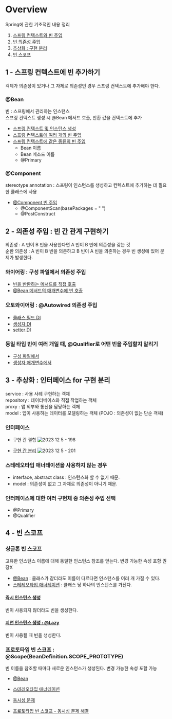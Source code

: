 # Overview
Spring에 관한 기초적인 내용 정리 <br>
1. [스프링 컨텍스트와 빈 주입](#1---스프링-컨텍스트에-빈-추가하기)
2. [빈 의존성 주입](#2---의존성-주입--빈-간-관계-구현하기)
3. [추상화 : 구현 분리](#3---추상화--인터페이스-for-구현-분리)
4. [빈 스코프](#4---빈-스코프)
   
## 1 - 스프링 컨텍스트에 빈 추가하기
객체가 의존성이 있거나 그 자체로 의존성인 경우 스프링 컨텍스트에 추가해야 한다.

### @Bean
빈 : 스프링에서 관리하는 인스턴스 <br>
스프링 컨텍스트 생성 시 @Bean 메서드 호출, 반환 값을 컨텍스트에 추가
- [스프링 컨텍스트 및 인스턴스 생성](https://github.com/syeongk/Spring/tree/main/ch2-ex1/src/main/java/org/spring)
- [스프링 컨텍스트에 여러 개의 빈 주입](https://github.com/syeongk/Spring/tree/main/ch2-ex1/src/main/java/org/spring)
- [스프링 컨텍스트에 같은 종류의 빈 주입](https://github.com/syeongk/Spring/tree/main/ch2-ex2/src/main/java/org/spring)
  - Bean 이름
  - Bean 메소드 이름
  - @Primary

### @Component
stereotype annotation : 스프링이 인스턴스를 생성하고 컨텍스트에 추가하는 데 필요한 클래스에 사용
- [@Component 빈 주입](https://github.com/syeongk/Spring/tree/main/ch2-ex3/src/main/java/org/spring) <br>
  - @ComponentScan(basePackages = " ")
  - @PostConstruct

  
## 2 - 의존성 주입 : 빈 간 관계 구현하기
의존성 : A 빈이 B 빈을 사용한다면 A 빈이 B 빈에 의존성을 갖는 것 <br>
순환 의존성 : A 빈이 B 빈을 의존하고 B 빈이 A 빈을 의존하는 경우 빈 생성에 있어 문제가 발생한다.

### 와이어링 : 구성 파일에서 의존성 주입
- [빈을 반환하는 메서드를 직접 호출](https://github.com/syeongk/Spring/tree/main/ch3-ex2/src/main/java/org/spring)
- [@Bean 메서드의 매개변수에 빈 호출](https://github.com/syeongk/Spring/tree/main/ch3-ex3/src/main/java/org/spring)

### 오토와이어링 : @Autowired 의존성 주입
- [클래스 필드 DI](https://github.com/syeongk/Spring/blob/main/ch3-ex4/src/main/java/org/spring/domain/Person.java)
- [생성자 DI](https://github.com/syeongk/Spring/blob/main/ch3-ex5/src/main/java/org/spring/domain/Person.java)
- [setter DI](https://github.com/syeongk/Spring/blob/main/ch3-ex6/src/main/java/org/spring/domain/Person.java)

### 동일 타입 빈이 여러 개일 때, @Qualifier로 어떤 빈을 주입할지 알리기
- [구성 파일에서](https://github.com/syeongk/Spring/blob/main/ch3-ex3/src/main/java/org/spring/config/ProjectConfig.java)
- [생성자 매개변수에서](https://github.com/syeongk/Spring/blob/main/ch3-ex7/src/main/java/org/spring/domain/Person.java)

## 3 - 추상화 : 인터페이스 for 구현 분리
service : 사용 사례 구현하는 객체 <br>
repository : 데이터베이스와 직접 작업하는 객체 <br>
proxy : 앱 외부와 통신을 담당하는 객체 <br>
model : 앱이 사용하는 데이터를 모델링하는 객체 (POJO : 의존성이 없는 단순 객체) <br>

### 인터페이스
- 구현 간 결합
![2023  12  5  - 198](https://github.com/user-attachments/assets/922efd51-4d02-4310-b71a-b62cd6918619)

- [구현 간 분리](https://github.com/syeongk/Spring/tree/main/ch4-ex2/src/main/java/org/spring)
![2023  12  5  - 201](https://github.com/user-attachments/assets/9224fcdf-8561-47b8-8710-914cc041ffe0)

### 스테레오타입 애너테이션을 사용하지 않는 경우
- interface, abstract class : 인스턴스화 할 수 없기 때문. <br>
- model : 의존성이 없고 그 자체로 의존성이 아니기 때문.

### 인터페이스에 대한 여러 구현체 중 의존성 주입 선택
- @Primary
- @Qualifier

## 4 - 빈 스코프

### 싱글톤 빈 스코프
고유한 인스턴스 이름에 대해 동일한 인스턴스 참조를 얻는다. 변경 가능한 속성 포함 권장X
- [@Bean](https://github.com/syeongk/Spring/tree/main/ch5-ex1/src/main/java/org/spring) : 클래스가 같더라도 이름이 다르다면 인스턴스를 여러 개 가질 수 있다.
- [스테레오타입 애너테이션](https://github.com/syeongk/Spring/tree/main/ch5-ex2/src/main/java/org/spring) : 클래스 당 하나의 인스턴스를 가진다.

#### [즉시 인스턴스 생성](https://github.com/syeongk/Spring/tree/main/ch5-ex3/src/main/java/org/spring)
빈이 사용되지 않더라도 빈을 생성한다.

#### [지연 인스턴스 생성 : @Lazy](https://github.com/syeongk/Spring/tree/main/ch5-ex4/src/main/java/org/spring)
빈이 사용될 때 빈을 생성한다.

### 프로토타입 빈 스코프 : @Scope(BeanDefinition.SCOPE_PROTOTYPE)
빈 이름을 참조할 때마다 새로운 인스턴스가 생성된다. 변경 가능한 속성 포함 가능
- [@Bean](https://github.com/syeongk/Spring/blob/main/ch5-ex5/src/main/java/org/spring/config/ProjectConfig.java)
- [스테레오타입 애너테이션](https://github.com/syeongk/Spring/blob/main/ch5-ex6/src/main/java/org/spring/repositories/CommentRepository.java)
  
- [동시성 문제](https://github.com/syeongk/Spring/tree/main/ch5-ex8/src/main/java/org/spring)
- [프로토타입 빈 스코프 - 동시성 문제 해결](https://github.com/syeongk/Spring/tree/main/ch5-ex7/src/main/java/org/spring)
